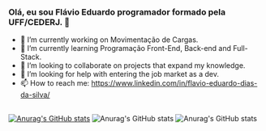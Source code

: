 ### Olá, eu sou Flávio Eduardo programador formado pela UFF/CEDERJ. 👋

- 🔭 I’m currently working on Movimentação de Cargas.
- 🌱 I’m currently learning Programação Front-End, Back-end and Full-Stack.
- 👯 I’m looking to collaborate on projects that expand my knowledge.
- 🤔 I’m looking for help with entering the job market as a dev.
- 📫 How to reach me: https://www.linkedin.com/in/flavio-eduardo-dias-da-silva/
##
[![Anurag's GitHub stats](https://github-readme-stats.vercel.app/api?username=Flavioeds82)](https://github.com/anuraghazra/github-readme-stats)
![Anurag's GitHub stats](https://github-readme-stats.vercel.app/api?username=Flavioeds82&hide=contribs,prs)
![Anurag's GitHub stats](https://github-readme-stats.vercel.app/api?username=anuraghazra&show_icons=true&theme=dark)
##
